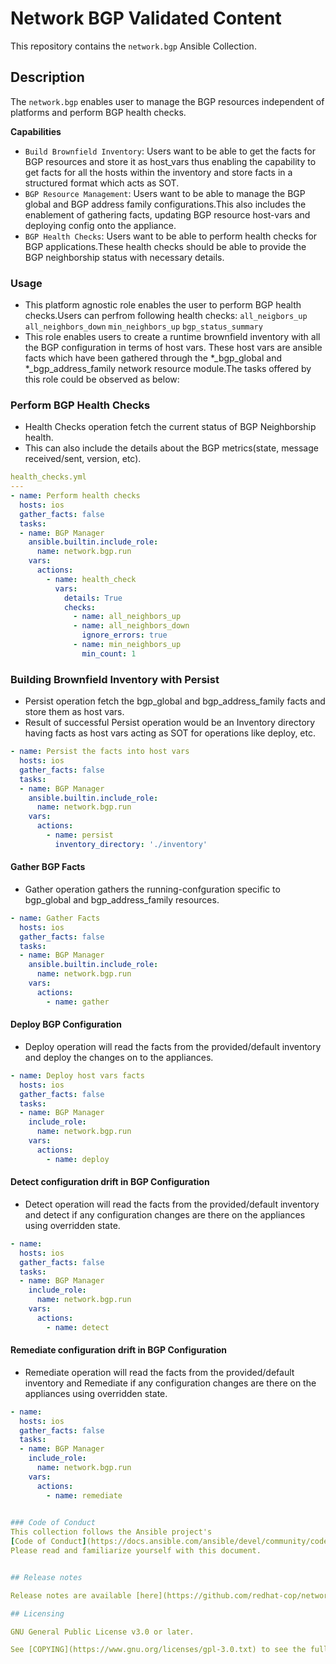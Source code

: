 # Network BGP Validated Content

This repository contains the `network.bgp` Ansible Collection.

## Description

The `network.bgp` enables user to manage the BGP resources independent of platforms and perform BGP health checks.

**Capabilities**
- `Build Brownfield Inventory`: Users want to be able to get the facts for BGP resources and store it as host_vars thus enabling the capability to get facts for all the hosts within the inventory and store facts in a structured format which acts as SOT.
- `BGP Resource Management`: Users want to be able to manage the BGP global and BGP address family configurations.This also includes the enablement of gathering facts, updating BGP resource host-vars and deploying config onto the appliance.
- `BGP Health Checks`: Users want to be able to perform health checks for BGP applications.These health checks should be able to provide the BGP neighborship status with necessary details.

### Usage
- This platform agnostic role enables the user to perform BGP health checks.Users can perfrom following health checks:
       `all_neigbors_up`
       `all_neighbors_down`
       `min_neighbors_up`
       `bgp_status_summary`
- This role enables users to create a runtime brownfield inventory with all the BGP configuration in terms of host vars. These host vars are ansible facts which have been gathered through the *_bgp_global and *_bgp_address_family network resource module.The tasks offered by this role could be observed as below:

### Perform BGP Health Checks
- Health Checks operation fetch the current status of BGP Neighborship health.
- This can also include the details about the BGP metrics(state, message received/sent, version, etc).

```yaml
health_checks.yml
---
- name: Perform health checks
  hosts: ios
  gather_facts: false
  tasks:
  - name: BGP Manager
    ansible.builtin.include_role:
      name: network.bgp.run
    vars:
      actions:
        - name: health_check
          vars:
            details: True
            checks:
              - name: all_neighbors_up
              - name: all_neighbors_down
                ignore_errors: true
              - name: min_neighbors_up
                min_count: 1
```


### Building Brownfield Inventory with Persist
- Persist operation fetch the bgp_global and bgp_address_family facts and store them as host vars.
- Result of successful Persist operation would be an Inventory directory having facts as host vars acting as SOT
  for operations like deploy, etc.

```yaml
- name: Persist the facts into host vars
  hosts: ios
  gather_facts: false
  tasks:
  - name: BGP Manager
    ansible.builtin.include_role:
      name: network.bgp.run
    vars:
      actions:
        - name: persist
          inventory_directory: './inventory'
```

#### Gather BGP Facts
- Gather operation gathers the running-confguration specific to bgp_global and bgp_address_family resources.

```yaml
- name: Gather Facts
  hosts: ios
  gather_facts: false
  tasks:
  - name: BGP Manager
    ansible.builtin.include_role:
      name: network.bgp.run
    vars:
      actions:
        - name: gather
```

#### Deploy BGP Configuration
- Deploy operation will read the facts from the provided/default inventory and deploy the changes on to the appliances.

```yaml
- name: Deploy host vars facts
  hosts: ios
  gather_facts: false
  tasks:
  - name: BGP Manager
    include_role:
      name: network.bgp.run
    vars:
      actions:
        - name: deploy
```

#### Detect configuration drift in BGP Configuration
- Detect operation will read the facts from the provided/default inventory and detect if any configuration changes are there on the appliances using overridden state.

```yaml
- name: 
  hosts: ios
  gather_facts: false
  tasks:
  - name: BGP Manager
    include_role:
      name: network.bgp.run
    vars:
      actions:
        - name: detect
```

#### Remediate configuration drift in BGP Configuration
- Remediate operation will read the facts from the provided/default inventory and Remediate if any configuration changes are there on the appliances using overridden state.

```yaml
- name: 
  hosts: ios
  gather_facts: false
  tasks:
  - name: BGP Manager
    include_role:
      name: network.bgp.run
    vars:
      actions:
        - name: remediate
      

### Code of Conduct
This collection follows the Ansible project's
[Code of Conduct](https://docs.ansible.com/ansible/devel/community/code_of_conduct.html).
Please read and familiarize yourself with this document.


## Release notes

Release notes are available [here](https://github.com/redhat-cop/network.bgp/blob/main/CHANGELOG.rst).

## Licensing

GNU General Public License v3.0 or later.

See [COPYING](https://www.gnu.org/licenses/gpl-3.0.txt) to see the full text.
